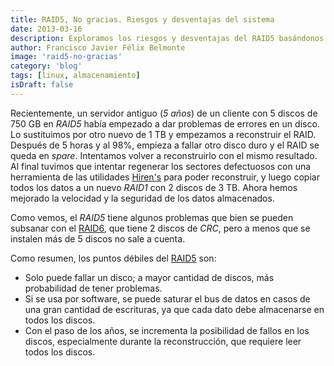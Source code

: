 ```yaml
---
title: RAID5, No gracias. Riesgos y desventajas del sistema
date: 2013-03-16
description: Exploramos los riesgos y desventajas del RAID5 basándonos en un caso real, y analizamos alternativas más seguras como RAID6 o RAID1.
author: Francisco Javier Félix Belmonte
image: 'raid5-no-gracias'
category: 'blog'
tags: [linux, almacenamiento]
isDraft: false
---
```


Recientemente, un servidor antiguo (*5 años*) de un cliente con 5 discos de 750 GB en *RAID5* había empezado a dar
problemas de errores en un disco. Lo sustituimos por otro nuevo de 1 TB y empezamos a reconstruir el RAID. Después de 5
horas y al 98%, empieza a fallar otro disco duro y el RAID se queda en *spare*. Intentamos volver a reconstruirlo con el
mismo resultado. Al final tuvimos que intentar regenerar los sectores defectuosos con una herramienta de las
utilidades [Hiren's](https://www.hirensbootcd.org/download/) para poder reconstruir, y luego copiar todos los datos a un
nuevo *RAID1* con 2 discos de 3 TB. Ahora hemos mejorado la velocidad y la seguridad de los datos almacenados.

Como vemos, el *RAID5* tiene algunos problemas que bien se pueden subsanar con
el [RAID6](https://es.wikipedia.org/wiki/RAID), que tiene 2 discos de *CRC*, pero a menos que se instalen más de 5 discos
no sale a cuenta.

Como resumen, los puntos débiles del [RAID5](https://es.wikipedia.org/wiki/RAID) son:

- Solo puede fallar un disco; a mayor cantidad de discos, más probabilidad de tener problemas.
- Si se usa por software, se puede saturar el bus de datos en casos de una gran cantidad de escrituras, ya que cada dato
  debe almacenarse en todos los discos.
- Con el paso de los años, se incrementa la posibilidad de fallos en los discos, especialmente durante la
  reconstrucción, que requiere leer todos los discos.
